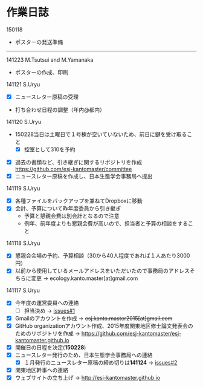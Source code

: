 # 作業日誌

150118

- ポスターの発送準備

----

141223 M.Tsutsui and M.Yamanaka

- ポスターの作成、印刷

141121 S.Uryu

- [x] ニュースレター原稿の受理
- 打ち合わせ日程の調整（年内@都内） 

141120 S.Uryu

- 150228当日は土曜日で１号棟が空いていないため、前日に鍵を受け取ること
    - [x] 控室として310を予約
- [x] 過去の書類など、引き継ぎに関するリポジトリを作成 https://github.com/esj-kantomaster/committee
- [x] ニュースレター原稿を作成し、日本生態学会事務局へ提出

141119 S.Uryu

- [x] 各種ファイルをバックアップを兼ねてDropboxに移動
- [x] 会計、予算について昨年度委員から引き継ぎ
    * 予算と懇親会費は別会計となるので注意
    * 例年、前年度よりも懇親会費が高いので、担当者と予算の相談をすること

141118 S.Uryu

- [x] 懇親会会場の予約、予算相談（30から40人程度であれば１人あたり3000円）
- [x] 以前から使用しているメールアドレスをいただいたので事務局のアドレスそちらに変更 -> ecology.kanto.master[at]gmail.com

141117 S.Uryu

- [x] 今年度の運営委員への連絡
    - [ ] 担当決め -> [issues#1](https://github.com/esj-kantomaster/esj-kantomaster.github.io/issues/1)
- [x] Gmailのアカウントを作成 -> <del>esj.kanto.master2015[at]gmail.com</del>
- [x] GitHub organizationアカウント作成、2015年度関東地区修士論文発表会のためのリポジトリを作成 -> https://github.com/esj-kantomaster/esj-kantomaster.github.io
- [x] 開催日の日程を決定(**150228**)
- [x] ニュースレター発行のため、日本生態学会事務局への連絡
    - [x] １月発行のニュースレター原稿の締め切りは**141124** -> [issues#2](https://github.com/esj-kantomaster/esj-kantomaster.github.io/issues/2)
- [x] 関東地区幹事への連絡
- [x] ウェブサイトの立ち上げ -> http://esj-kantomaster.github.io
